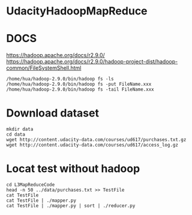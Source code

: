 # UdacityHadoopMapReduce

# DOCS
https://hadoop.apache.org/docs/r2.9.0/
https://hadoop.apache.org/docs/r2.9.0/hadoop-project-dist/hadoop-common/FileSystemShell.html

```
/home/hua/hadoop-2.9.0/bin/hadoop fs -ls
/home/hua/hadoop-2.9.0/bin/hadoop fs -put FileName.xxx
/home/hua/hadoop-2.9.0/bin/hadoop fs -tail FileName.xxx
```

# Download dataset
```
mkdir data
cd data
wget http://content.udacity-data.com/courses/ud617/purchases.txt.gz
wget http://content.udacity-data.com/courses/ud617/access_log.gz
```

# Locat test without hadoop
```
cd L3MapReduceCode
head -n 50 ../data/purchases.txt >> TestFile
cat TestFile
cat TestFile | ./mapper.py
cat TestFile | ./mapper.py | sort | ./reducer.py
```

